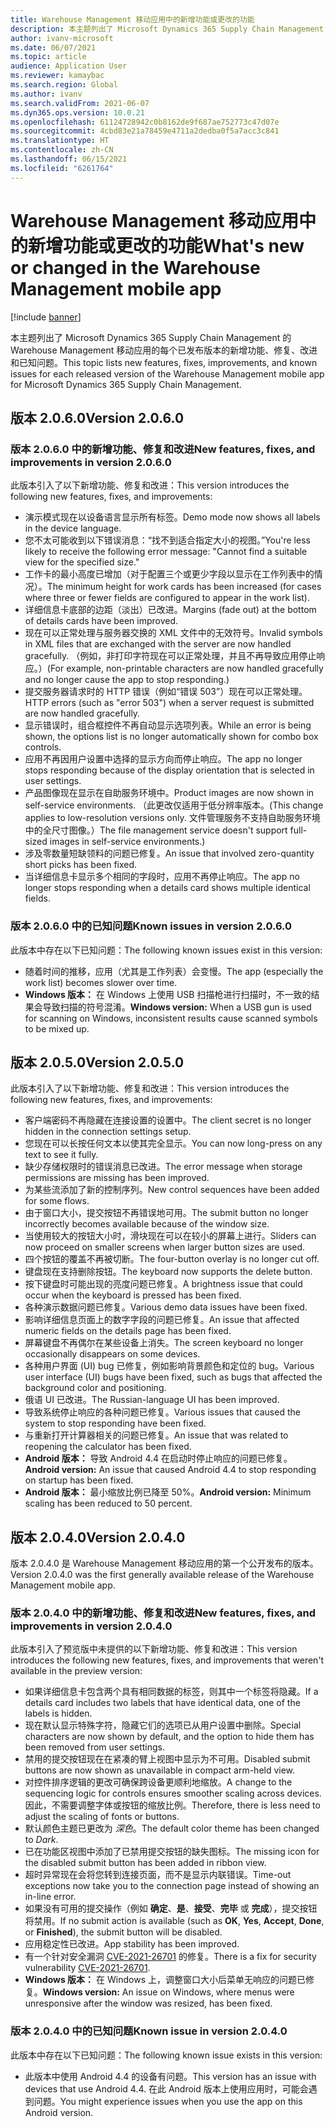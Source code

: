 ```yaml
---
title: Warehouse Management 移动应用中的新增功能或更改的功能
description: 本主题列出了 Microsoft Dynamics 365 Supply Chain Management 的 Warehouse Management 移动应用的每个已发布版本的新增功能和更改的功能。
author: ivanv-microsoft
ms.date: 06/07/2021
ms.topic: article
audience: Application User
ms.reviewer: kamaybac
ms.search.region: Global
ms.author: ivanv
ms.search.validFrom: 2021-06-07
ms.dyn365.ops.version: 10.0.21
ms.openlocfilehash: 61124728942c0b8162de9f687ae752773c47d07e
ms.sourcegitcommit: 4cbd83e21a78459e4711a2dedba0f5a7acc3c841
ms.translationtype: HT
ms.contentlocale: zh-CN
ms.lasthandoff: 06/15/2021
ms.locfileid: "6261764"
---
```

# <a name="whats-new-or-changed-in-the-warehouse-management-mobile-app"></a><span data-ttu-id="8424b-103">Warehouse Management 移动应用中的新增功能或更改的功能</span><span class="sxs-lookup"><span data-stu-id="8424b-103">What's new or changed in the Warehouse Management mobile app</span></span>

[!include [banner](../includes/banner.md)]

<span data-ttu-id="8424b-104">本主题列出了 Microsoft Dynamics 365 Supply Chain Management 的 Warehouse Management 移动应用的每个已发布版本的新增功能、修复、改进和已知问题。</span><span class="sxs-lookup"><span data-stu-id="8424b-104">This topic lists new features, fixes, improvements, and known issues for each released version of the Warehouse Management mobile app for Microsoft Dynamics 365 Supply Chain Management.</span></span>

## <a name="version-2060"></a><span data-ttu-id="8424b-105">版本 2.0.6.0</span><span class="sxs-lookup"><span data-stu-id="8424b-105">Version 2.0.6.0</span></span>

### <a name="new-features-fixes-and-improvements-in-version-2060"></a><span data-ttu-id="8424b-106">版本 2.0.6.0 中的新增功能、修复和改进</span><span class="sxs-lookup"><span data-stu-id="8424b-106">New features, fixes, and improvements in version 2.0.6.0</span></span>

<span data-ttu-id="8424b-107">此版本引入了以下新增功能、修复和改进：</span><span class="sxs-lookup"><span data-stu-id="8424b-107">This version introduces the following new features, fixes, and improvements:</span></span>

- <span data-ttu-id="8424b-108">演示模式现在以设备语言显示所有标签。</span><span class="sxs-lookup"><span data-stu-id="8424b-108">Demo mode now shows all labels in the device language.</span></span>
- <span data-ttu-id="8424b-109">您不太可能收到以下错误消息：“找不到适合指定大小的视图。”</span><span class="sxs-lookup"><span data-stu-id="8424b-109">You're less likely to receive the following error message: "Cannot find a suitable view for the specified size."</span></span>
- <span data-ttu-id="8424b-110">工作卡的最小高度已增加（对于配置三个或更少字段以显示在工作列表中的情况）。</span><span class="sxs-lookup"><span data-stu-id="8424b-110">The minimum height for work cards has been increased (for cases where three or fewer fields are configured to appear in the work list).</span></span>
- <span data-ttu-id="8424b-111">详细信息卡底部的边距（淡出）已改进。</span><span class="sxs-lookup"><span data-stu-id="8424b-111">Margins (fade out) at the bottom of details cards have been improved.</span></span>
- <span data-ttu-id="8424b-112">现在可以正常处理与服务器交换的 XML 文件中的无效符号。</span><span class="sxs-lookup"><span data-stu-id="8424b-112">Invalid symbols in XML files that are exchanged with the server are now handled gracefully.</span></span> <span data-ttu-id="8424b-113">（例如，非打印字符现在可以正常处理，并且不再导致应用停止响应。）</span><span class="sxs-lookup"><span data-stu-id="8424b-113">(For example, non-printable characters are now handled gracefully and no longer cause the app to stop responding.)</span></span>
- <span data-ttu-id="8424b-114">提交服务器请求时的 HTTP 错误（例如“错误 503”）现在可以正常处理。</span><span class="sxs-lookup"><span data-stu-id="8424b-114">HTTP errors (such as "error 503") when a server request is submitted are now handled gracefully.</span></span>
- <span data-ttu-id="8424b-115">显示错误时，组合框控件不再自动显示选项列表。</span><span class="sxs-lookup"><span data-stu-id="8424b-115">While an error is being shown, the options list is no longer automatically shown for combo box controls.</span></span>
- <span data-ttu-id="8424b-116">应用不再因用户设置中选择的显示方向而停止响应。</span><span class="sxs-lookup"><span data-stu-id="8424b-116">The app no longer stops responding because of the display orientation that is selected in user settings.</span></span>
- <span data-ttu-id="8424b-117">产品图像现在显示在自助服务环境中。</span><span class="sxs-lookup"><span data-stu-id="8424b-117">Product images are now shown in self-service environments.</span></span> <span data-ttu-id="8424b-118">（此更改仅适用于低分辨率版本。</span><span class="sxs-lookup"><span data-stu-id="8424b-118">(This change applies to low-resolution versions only.</span></span> <span data-ttu-id="8424b-119">文件管理服务不支持自助服务环境中的全尺寸图像。）</span><span class="sxs-lookup"><span data-stu-id="8424b-119">The file management service doesn't support full-sized images in self-service environments.)</span></span>
- <span data-ttu-id="8424b-120">涉及零数量短缺领料的问题已修复。</span><span class="sxs-lookup"><span data-stu-id="8424b-120">An issue that involved zero-quantity short picks has been fixed.</span></span>
- <span data-ttu-id="8424b-121">当详细信息卡显示多个相同的字段时，应用不再停止响应。</span><span class="sxs-lookup"><span data-stu-id="8424b-121">The app no longer stops responding when a details card shows multiple identical fields.</span></span>

### <a name="known-issues-in-version-2060"></a><span data-ttu-id="8424b-122">版本 2.0.6.0 中的已知问题</span><span class="sxs-lookup"><span data-stu-id="8424b-122">Known issues in version 2.0.6.0</span></span>

<span data-ttu-id="8424b-123">此版本中存在以下已知问题：</span><span class="sxs-lookup"><span data-stu-id="8424b-123">The following known issues exist in this version:</span></span>

- <span data-ttu-id="8424b-124">随着时间的推移，应用（尤其是工作列表）会变慢。</span><span class="sxs-lookup"><span data-stu-id="8424b-124">The app (especially the work list) becomes slower over time.</span></span>
- <span data-ttu-id="8424b-125">**Windows 版本：** 在 Windows 上使用 USB 扫描枪进行扫描时，不一致的结果会导致扫描的符号混淆。</span><span class="sxs-lookup"><span data-stu-id="8424b-125">**Windows version:** When a USB gun is used for scanning on Windows, inconsistent results cause scanned symbols to be mixed up.</span></span>

## <a name="version-2050"></a><span data-ttu-id="8424b-126">版本 2.0.5.0</span><span class="sxs-lookup"><span data-stu-id="8424b-126">Version 2.0.5.0</span></span>

<span data-ttu-id="8424b-127">此版本引入了以下新增功能、修复和改进：</span><span class="sxs-lookup"><span data-stu-id="8424b-127">This version introduces the following new features, fixes, and improvements:</span></span>

- <span data-ttu-id="8424b-128">客户端密码不再隐藏在连接设置的设置中。</span><span class="sxs-lookup"><span data-stu-id="8424b-128">The client secret is no longer hidden in the connection settings setup.</span></span>
- <span data-ttu-id="8424b-129">您现在可以长按任何文本以使其完全显示。</span><span class="sxs-lookup"><span data-stu-id="8424b-129">You can now long-press on any text to see it fully.</span></span>
- <span data-ttu-id="8424b-130">缺少存储权限时的错误消息已改进。</span><span class="sxs-lookup"><span data-stu-id="8424b-130">The error message when storage permissions are missing has been improved.</span></span>
- <span data-ttu-id="8424b-131">为某些流添加了新的控制序列。</span><span class="sxs-lookup"><span data-stu-id="8424b-131">New control sequences have been added for some flows.</span></span>
- <span data-ttu-id="8424b-132">由于窗口大小，提交按钮不再错误地可用。</span><span class="sxs-lookup"><span data-stu-id="8424b-132">The submit button no longer incorrectly becomes available because of the window size.</span></span>
- <span data-ttu-id="8424b-133">当使用较大的按钮大小时，滑块现在可以在较小的屏幕上进行。</span><span class="sxs-lookup"><span data-stu-id="8424b-133">Sliders can now proceed on smaller screens when larger button sizes are used.</span></span>
- <span data-ttu-id="8424b-134">四个按钮的覆盖不再被切断。</span><span class="sxs-lookup"><span data-stu-id="8424b-134">The four-button overlay is no longer cut off.</span></span>
- <span data-ttu-id="8424b-135">键盘现在支持删除按钮。</span><span class="sxs-lookup"><span data-stu-id="8424b-135">The keyboard now supports the delete button.</span></span>
- <span data-ttu-id="8424b-136">按下键盘时可能出现的亮度问题已修复。</span><span class="sxs-lookup"><span data-stu-id="8424b-136">A brightness issue that could occur when the keyboard is pressed has been fixed.</span></span>
- <span data-ttu-id="8424b-137">各种演示数据问题已修复。</span><span class="sxs-lookup"><span data-stu-id="8424b-137">Various demo data issues have been fixed.</span></span>
- <span data-ttu-id="8424b-138">影响详细信息页面上的数字字段的问题已修复。</span><span class="sxs-lookup"><span data-stu-id="8424b-138">An issue that affected numeric fields on the details page has been fixed.</span></span>
- <span data-ttu-id="8424b-139">屏幕键盘不再偶尔在某些设备上消失。</span><span class="sxs-lookup"><span data-stu-id="8424b-139">The screen keyboard no longer occasionally disappears on some devices.</span></span>
- <span data-ttu-id="8424b-140">各种用户界面 (UI) bug 已修复，例如影响背景颜色和定位的 bug。</span><span class="sxs-lookup"><span data-stu-id="8424b-140">Various user interface (UI) bugs have been fixed, such as bugs that affected the background color and positioning.</span></span>
- <span data-ttu-id="8424b-141">俄语 UI 已改进。</span><span class="sxs-lookup"><span data-stu-id="8424b-141">The Russian-language UI has been improved.</span></span>
- <span data-ttu-id="8424b-142">导致系统停止响应的各种问题已修复。</span><span class="sxs-lookup"><span data-stu-id="8424b-142">Various issues that caused the system to stop responding have been fixed.</span></span>
- <span data-ttu-id="8424b-143">与重新打开计算器相关的问题已修复。</span><span class="sxs-lookup"><span data-stu-id="8424b-143">An issue that was related to reopening the calculator has been fixed.</span></span>
- <span data-ttu-id="8424b-144">**Android 版本：** 导致 Android 4.4 在启动时停止响应的问题已修复。</span><span class="sxs-lookup"><span data-stu-id="8424b-144">**Android version:** An issue that caused Android 4.4 to stop responding on startup has been fixed.</span></span>
- <span data-ttu-id="8424b-145">**Android 版本：** 最小缩放比例已降至 50%。</span><span class="sxs-lookup"><span data-stu-id="8424b-145">**Android version:** Minimum scaling has been reduced to 50 percent.</span></span>

## <a name="version-2040"></a><span data-ttu-id="8424b-146">版本 2.0.4.0</span><span class="sxs-lookup"><span data-stu-id="8424b-146">Version 2.0.4.0</span></span>

<span data-ttu-id="8424b-147">版本 2.0.4.0 是 Warehouse Management 移动应用的第一个公开发布的版本。</span><span class="sxs-lookup"><span data-stu-id="8424b-147">Version 2.0.4.0 was the first generally available release of the Warehouse Management mobile app.</span></span>

### <a name="new-features-fixes-and-improvements-in-version-2040"></a><span data-ttu-id="8424b-148">版本 2.0.4.0 中的新增功能、修复和改进</span><span class="sxs-lookup"><span data-stu-id="8424b-148">New features, fixes, and improvements in version 2.0.4.0</span></span>

<span data-ttu-id="8424b-149">此版本引入了预览版中未提供的以下新增功能、修复和改进：</span><span class="sxs-lookup"><span data-stu-id="8424b-149">This version introduces the following new features, fixes, and improvements that weren't available in the preview version:</span></span>

- <span data-ttu-id="8424b-150">如果详细信息卡包含两个具有相同数据的标签，则其中一个标签将隐藏。</span><span class="sxs-lookup"><span data-stu-id="8424b-150">If a details card includes two labels that have identical data, one of the labels is hidden.</span></span>
- <span data-ttu-id="8424b-151">现在默认显示特殊字符，隐藏它们的选项已从用户设置中删除。</span><span class="sxs-lookup"><span data-stu-id="8424b-151">Special characters are now shown by default, and the option to hide them has been removed from user settings.</span></span>
- <span data-ttu-id="8424b-152">禁用的提交按钮现在在紧凑的臂上视图中显示为不可用。</span><span class="sxs-lookup"><span data-stu-id="8424b-152">Disabled submit buttons are now shown as unavailable in compact arm-held view.</span></span>
- <span data-ttu-id="8424b-153">对控件排序逻辑的更改可确保跨设备更顺利地缩放。</span><span class="sxs-lookup"><span data-stu-id="8424b-153">A change to the sequencing logic for controls ensures smoother scaling across devices.</span></span> <span data-ttu-id="8424b-154">因此，不需要调整字体或按钮的缩放比例。</span><span class="sxs-lookup"><span data-stu-id="8424b-154">Therefore, there is less need to adjust the scaling of fonts or buttons.</span></span>
- <span data-ttu-id="8424b-155">默认颜色主题已更改为 *深色*。</span><span class="sxs-lookup"><span data-stu-id="8424b-155">The default color theme has been changed to *Dark*.</span></span>
- <span data-ttu-id="8424b-156">已在功能区视图中添加了已禁用提交按钮的缺失图标。</span><span class="sxs-lookup"><span data-stu-id="8424b-156">The missing icon for the disabled submit button has been added in ribbon view.</span></span>
- <span data-ttu-id="8424b-157">超时异常现在会将您转到连接页面，而不是显示内联错误。</span><span class="sxs-lookup"><span data-stu-id="8424b-157">Time-out exceptions now take you to the connection page instead of showing an in-line error.</span></span>
- <span data-ttu-id="8424b-158">如果没有可用的提交操作（例如 **确定**、**是**、**接受**、**完毕** 或 **完成**），提交按钮将禁用。</span><span class="sxs-lookup"><span data-stu-id="8424b-158">If no submit action is available (such as **OK**, **Yes**, **Accept**, **Done**, or **Finished**), the submit button will be disabled.</span></span>
- <span data-ttu-id="8424b-159">应用稳定性已改进。</span><span class="sxs-lookup"><span data-stu-id="8424b-159">App stability has been improved.</span></span>
- <span data-ttu-id="8424b-160">有一个针对安全漏洞 [CVE-2021-26701](https://msrc.microsoft.com/update-guide/vulnerability/CVE-2021-26701) 的修复。</span><span class="sxs-lookup"><span data-stu-id="8424b-160">There is a fix for security vulnerability [CVE-2021-26701](https://msrc.microsoft.com/update-guide/vulnerability/CVE-2021-26701).</span></span>
- <span data-ttu-id="8424b-161">**Windows 版本：** 在 Windows 上，调整窗口大小后菜单无响应的问题已修复。</span><span class="sxs-lookup"><span data-stu-id="8424b-161">**Windows version:** An issue on Windows, where menus were unresponsive after the window was resized, has been fixed.</span></span>

### <a name="known-issue-in-version-2040"></a><span data-ttu-id="8424b-162">版本 2.0.4.0 中的已知问题</span><span class="sxs-lookup"><span data-stu-id="8424b-162">Known issue in version 2.0.4.0</span></span>

<span data-ttu-id="8424b-163">此版本中存在以下已知问题：</span><span class="sxs-lookup"><span data-stu-id="8424b-163">The following known issue exists in this version:</span></span>

- <span data-ttu-id="8424b-164">此版本中使用 Android 4.4 的设备有问题。</span><span class="sxs-lookup"><span data-stu-id="8424b-164">This version has an issue with devices that use Android 4.4.</span></span> <span data-ttu-id="8424b-165">在此 Android 版本上使用应用时，可能会遇到问题。</span><span class="sxs-lookup"><span data-stu-id="8424b-165">You might experience issues when you use the app on this Android version.</span></span>
